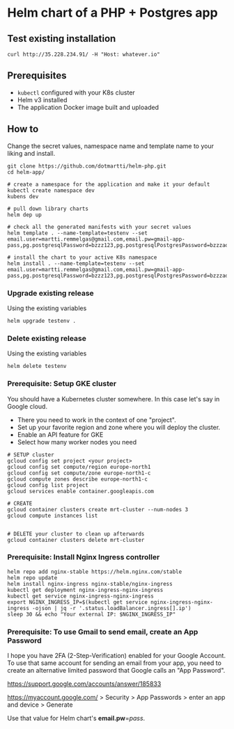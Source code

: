 # Helm chart of a PHP + Postgres app

## Test existing installation
```
curl http://35.228.234.91/ -H "Host: whatever.io"
```


## Prerequisites
* `kubectl` configured with your K8s cluster
* Helm v3 installed
* The application Docker image built and uploaded

## How to
Change the secret values, namespace name and template name to your liking and install.

```
git clone https://github.com/dotmartti/helm-php.git
cd helm-app/

# create a namespace for the application and make it your default
kubectl create namespace dev
kubens dev

# pull down library charts
helm dep up

# check all the generated manifests with your secret values
helm template . --name-template=testenv --set email.user=martti.remmelgas@gmail.com,email.pw=gmail-app-pass,pg.postgresqlPassword=bzzz123,pg.postgresqlPostgresPassword=bzzzadmin123

# install the chart to your active K8s namespace
helm install . --name-template=testenv --set email.user=martti.remmelgas@gmail.com,email.pw=gmail-app-pass,pg.postgresqlPassword=bzzz123,pg.postgresqlPostgresPassword=bzzzadmin123
```

### Upgrade existing release
Using the existing variables
```
helm upgrade testenv .
```

### Delete existing release
Using the existing variables
```
helm delete testenv
```


### Prerequisite: Setup GKE cluster
You should have a Kubernetes cluster somewhere. In this case let's say in Google cloud.

* There you need to work in the context of one "project". 
* Set up your favorite region and zone where you will deploy the cluster.
* Enable an API feature for GKE
* Select how many worker nodes you need

```
# SETUP cluster
gcloud config set project <your project>
gcloud config set compute/region europe-north1
gcloud config set compute/zone europe-north1-c
gcloud compute zones describe europe-north1-c
gcloud config list project
gcloud services enable container.googleapis.com

# CREATE
gcloud container clusters create mrt-cluster --num-nodes 3
gcloud compute instances list


# DELETE your cluster to clean up afterwards
gcloud container clusters delete mrt-cluster
```



### Prerequisite: Install Nginx Ingress controller
```
helm repo add nginx-stable https://helm.nginx.com/stable
helm repo update
helm install nginx-ingress nginx-stable/nginx-ingress
kubectl get deployment nginx-ingress-nginx-ingress
kubectl get service nginx-ingress-nginx-ingress
export NGINX_INGRESS_IP=$(kubectl get service nginx-ingress-nginx-ingress -ojson | jq -r '.status.loadBalancer.ingress[].ip')
sleep 30 && echo "Your external IP: $NGINX_INGRESS_IP"
```



### Prerequisite: To use Gmail to send email, create an App Password
I hope you have 2FA (2-Step-Verification) enabled for your Google Account. To use that same account for sending an email from your app, you need to create an alternative limited password that Google calls an "App Password". 

https://support.google.com/accounts/answer/185833

https://myaccount.google.com/ > Security > App Passwords > enter an app and device > Generate

Use that value for Helm chart's **email.pw**=*pass*.
